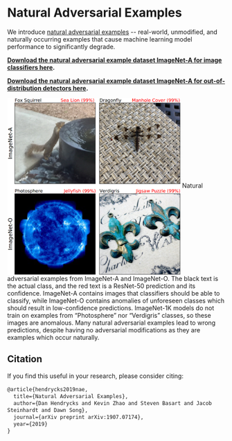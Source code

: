 # Natural Adversarial Examples

We introduce [natural adversarial examples](https://arxiv.org/abs/1907.07174) -- real-world, unmodified, and naturally occurring examples that cause machine learning model performance to significantly degrade.

__[Download the natural adversarial example dataset ImageNet-A for image classifiers here](https://people.eecs.berkeley.edu/~hendrycks/imagenet-a.tar).__

__[Download the natural adversarial example dataset ImageNet-A for out-of-distribution detectors here](https://people.eecs.berkeley.edu/~hendrycks/imagenet-o.tar).__

<img align="center" src="examples.png" width="400">
Natural adversarial examples from ImageNet-A and ImageNet-O. The black text is the actual class, and
the red text is a ResNet-50 prediction and its confidence. ImageNet-A contains images that classifiers should be
able to classify, while ImageNet-O contains anomalies of unforeseen classes which should result in low-confidence
predictions. ImageNet-1K models do not train on examples from “Photosphere” nor “Verdigris” classes, so these images
are anomalous. Many natural adversarial examples lead to wrong predictions, despite having no adversarial modifications as they are examples which occur naturally.

## Citation

If you find this useful in your research, please consider citing:

    @article{hendrycks2019nae,
      title={Natural Adversarial Examples},
      author={Dan Hendrycks and Kevin Zhao and Steven Basart and Jacob Steinhardt and Dawn Song},
      journal={arXiv preprint arXiv:1907.07174},
      year={2019}
    }
